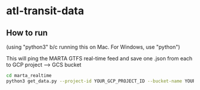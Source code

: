 # atl-transit-data

## How to run

(using "python3" b/c running this on Mac.  For Windows, use "python")

This will ping the MARTA GTFS real-time feed and save one .json from each to GCP project --> GCS bucket

```bash
cd marta_realtime
python3 get_data.py --project-id YOUR_GCP_PROJECT_ID --bucket-name YOUR_BUCKET_NAME --feeds trip,vehicle
```
